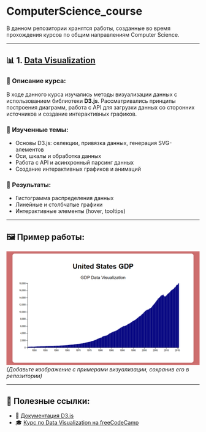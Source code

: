 # ComputerScience_course

В данном репозитории хранятся работы, созданные во время прохождения курсов по общим направлениям Computer Science.

---

## 📊 1. [Data Visualization](DataVisualization/)

### 📝 Описание курса:
В ходе данного курса изучались методы визуализации данных с использованием библиотеки **D3.js**. Рассматривались принципы построения диаграмм, работа с API для загрузки данных со сторонних источников и создание интерактивных графиков.

### 📌 Изученные темы:
- Основы D3.js: селекции, привязка данных, генерация SVG-элементов
- Оси, шкалы и обработка данных
- Работа с API и асинхронный парсинг данных
- Создание интерактивных графиков и анимаций

### 🎯 Результаты:
- Гистограмма распределения данных
- Линейные и столбчатые графики
- Интерактивные элементы (hover, tooltips)

---

## 🖼 Пример работы:
![Пример графика](./DataVisualization/example_chart.PNG)  
*(Добавьте изображение с примерами визуализации, сохранив его в репозитории)*

---

## 🔗 Полезные ссылки:
- 📖 [Документация D3.js](https://d3js.org/)
- 🎓 [Курс по Data Visualization на freeCodeCamp](https://www.freecodecamp.org/learn/data-visualization/)
